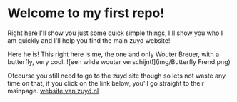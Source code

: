 # Welcome to my first repo!
Right here I'll show you just some quick simple things, I'll show you who I am quickly and I'll help you find the main zuyd website!

Here he is! This right here is me, the one and only Wouter Breuer, with a butterfly, very cool.
![een wilde wouter verschijnt!](img/Butterfly Frend.png)

Ofcourse you still need to go to the zuyd site though so lets not waste any time on that, if you click on the link below, you'll go straight to their mainpage.
[website van zuyd.nl](https://zuyd.nl)
